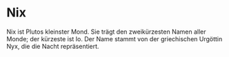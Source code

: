 # Nix

Nix ist Plutos kleinster Mond. Sie trägt den zweikürzesten Namen aller Monde;
der kürzeste ist Io. Der Name stammt von der griechischen Urgöttin Nyx, die die
Nacht repräsentiert.
